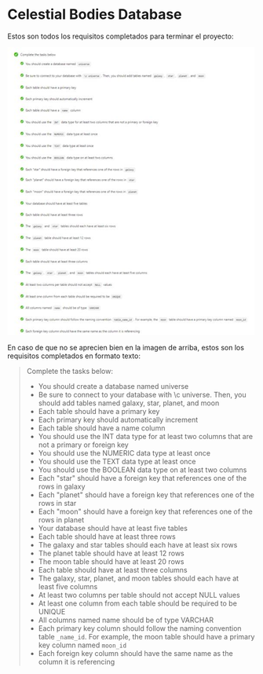 # Celestial Bodies Database

Estos son todos los requisitos completados para terminar el proyecto:

<p align="center">
  <img src="./requirements.jpg" />
</p>

En caso de que no se aprecien bien en la imagen de arriba, estos son los requisitos completados en formato texto:

> Complete the tasks below:
> - You should create a database named universe
> - Be sure to connect to your database with \c universe. Then, you should add tables named galaxy, star, planet, and moon
> - Each table should have a primary key
> - Each primary key should automatically increment
> - Each table should have a name column
> - You should use the INT data type for at least two columns that are not a primary or foreign key
> - You should use the NUMERIC data type at least once
> - You should use the TEXT data type at least once
> - You should use the BOOLEAN data type on at least two columns
> - Each "star" should have a foreign key that references one of the rows in galaxy
> - Each "planet" should have a foreign key that references one of the rows in star
> - Each "moon" should have a foreign key that references one of the rows in planet
> - Your database should have at least five tables
> - Each table should have at least three rows
> - The galaxy and star tables should each have at least six rows
> - The planet table should have at least 12 rows
> - The moon table should have at least 20 rows
> - Each table should have at least three columns
> - The galaxy, star, planet, and moon tables should each have at least five columns
> - At least two columns per table should not accept NULL values
> - At least one column from each table should be required to be UNIQUE
> - All columns named name should be of type VARCHAR
> - Each primary key column should follow the naming convention table `_name_id`. For example, the moon table should have a primary key column named `moon_id`
> - Each foreign key column should have the same name as the column it is referencing
